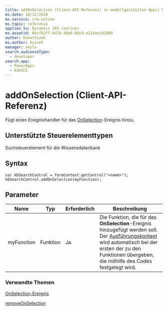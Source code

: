 ```yaml
---
title: addOnSelection (Client-API-Referenz) in modellgestützten Apps| MicrosoftDocs
ms.date: 10/31/2018
ms.service: crm-online
ms.topic: reference
applies_to: Dynamics 365 (online)
ms.assetid: 66cfb2ff-4d78-4bb9-8dc0-e214ae1d2880
author: KumarVivek
ms.author: kvivek
manager: amyla
search.audienceType:
  - developer
search.app:
  - PowerApps
  - D365CE
---
```

# <a name="addonselection-client-api-reference"></a>addOnSelection (Client-API-Referenz)



Fügt einen Ereignishandler für das [OnSelection](../events/onselection.md)-Ereignis hinzu. 

## <a name="control-types-supported"></a>Unterstützte Steuerelementtypen

Suchsteuerelement für die Wissensdatenbank

## <a name="syntax"></a>Syntax

```
var kbSearchControl = formContext.getControl("<name>");
kbSearchControl.addOnSelection(myFunction);
```

## <a name="parameters"></a>Parameter

|Name | Typ | Erforderlich | Beschreibung|
|--|--|--|--|
|myFunction |Funktion |Ja|Die Funktion, die für das **OnSelection**-Ereignis hinzugefügt werden soll. Der [Ausführungskontext](../../clientapi-execution-context.md) wird automatisch bei der ersten der zu den Funktionen übergeben, die mithilfe des Codes festgelegt wird.|

### <a name="related-topics"></a>Verwandte Themen

[OnSelection-Ereignis](../events/onselection.md)

[removeOnSelection](removeOnSelection.md)